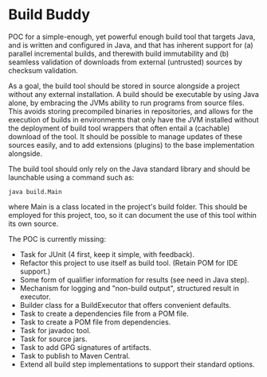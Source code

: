 Build Buddy
===========

POC for a simple-enough, yet powerful enough build tool that targets Java, and is written and configured in Java, and 
that has inherent support for (a) parallel incremental builds, and therewith build immutability and (b) seamless 
validation of downloads from external (untrusted) sources by checksum validation.

As a goal, the build tool should be stored in source alongside a project without any external installation. A build 
should be executable by using Java alone, by embracing the JVMs ability to run programs from source files. This avoids
storing precompiled binaries in repositories, and allows for the execution of builds in environments that only have the
JVM installed without the deployment of build tool wrappers that often entail a (cachable) download of the tool. It
should be possible to manage updates of these sources easily, and to add extensions (plugins) to the base implementation
alongside.

The build tool should only rely on the Java standard library and should be launchable using a command such as:

    java build.Main

where Main is a class located in the project's build folder. This should be employed for this project, too, so it can
document the use of this tool within its own source.

The POC is currently missing:
- Task for JUnit (4 first, keep it simple, with feedback).
- Refactor this project to use itself as build tool. (Retain POM for IDE support.)
- Some form of qualifier information for results (see need in Java step).
- Mechanism for logging and "non-build output", structured result in executor.
- Builder class for a BuildExecutor that offers convenient defaults.
- Task to create a dependencies file from a POM file.
- Task to create a POM file from dependencies.
- Task for javadoc tool.
- Task for source jars.
- Task to add GPG signatures of artifacts.
- Task to publish to Maven Central.
- Extend all build step implementations to support their standard options.
